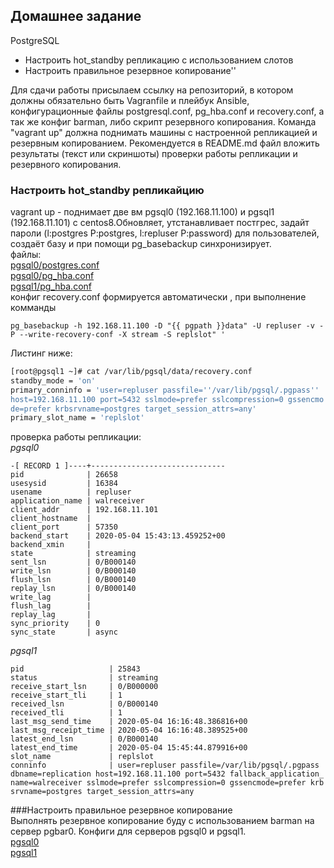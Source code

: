 ## Домашнее задание
PostgreSQL
- Настроить hot_standby репликацию с использованием слотов
- Настроить правильное резервное копирование''

Для сдачи работы присылаем ссылку на репозиторий, в котором должны обязательно быть Vagranfile и плейбук Ansible, конфигурационные файлы postgresql.conf, pg_hba.conf и recovery.conf, а так же конфиг barman, либо скрипт резервного копирования. Команда "vagrant up" должна поднимать машины с настроенной репликацией и резервным копированием. Рекомендуется в README.md файл вложить результаты (текст или скриншоты) проверки работы репликации и резервного копирования. 

### Настроить hot_standby репликайцию  
vagrant up   -  поднимает две вм pgsql0 (192.168.11.100) и pgsql1 (192.168.11.101) c centos8.Обновляет, утстанавливает постгрес, задайт пароли (l:postgres P:postgres, l:repluser P:password) для пользователей, создаёт базу и при помощи pg_basebackup синхронизирует.  
файлы:  
[pgsql0/postgres.conf](./ansible/roles/pg/files/pgsql0/postgresql.conf)    
[pgsql0/pg_hba.conf](./ansible/roles/pg/files/pgsql0/pg_hba.conf)  
[pgsql1/pg_hba.conf](./ansible/roles/pg/files/pgsql1/pg_hba.conf)  
конфиг recovery.conf формируется автоматически , при выполнение комманды   
```
pg_basebackup -h 192.168.11.100 -D "{{ pgpath }}data" -U repluser -v -P --write-recovery-conf -X stream -S replslot" '
```
Листинг ниже:  
```bash
[root@pgsql1 ~]# cat /var/lib/pgsql/data/recovery.conf 
standby_mode = 'on'
primary_conninfo = 'user=repluser passfile=''/var/lib/pgsql/.pgpass'' 
host=192.168.11.100 port=5432 sslmode=prefer sslcompression=0 gssencmo
de=prefer krbsrvname=postgres target_session_attrs=any'
primary_slot_name = 'replslot'

```  
проверка работы репликации:  
*pgsql0*
```
-[ RECORD 1 ]----+------------------------------
pid              | 26658
usesysid         | 16384
usename          | repluser
application_name | walreceiver
client_addr      | 192.168.11.101
client_hostname  | 
client_port      | 57350
backend_start    | 2020-05-04 15:43:13.459252+00
backend_xmin     | 
state            | streaming
sent_lsn         | 0/B000140
write_lsn        | 0/B000140
flush_lsn        | 0/B000140
replay_lsn       | 0/B000140
write_lag        | 
flush_lag        | 
replay_lag       | 
sync_priority    | 0
sync_state       | async
```
*pgsql1*
```
pid                   | 25843
status                | streaming
receive_start_lsn     | 0/B000000
receive_start_tli     | 1
received_lsn          | 0/B000140
received_tli          | 1
last_msg_send_time    | 2020-05-04 16:16:48.386816+00
last_msg_receipt_time | 2020-05-04 16:16:48.389525+00
latest_end_lsn        | 0/B000140
latest_end_time       | 2020-05-04 15:45:44.879916+00
slot_name             | replslot
conninfo              | user=repluser passfile=/var/lib/pgsql/.pgpass 
dbname=replication host=192.168.11.100 port=5432 fallback_application_
name=walreceiver sslmode=prefer sslcompression=0 gssencmode=prefer krb
srvname=postgres target_session_attrs=any

```
###Настроить правильное резервное копирование  
Выполнять резервное копирование буду с использованием barman на сервер pgbar0.
Конфиги для серверов pgsql0 и pgsql1.  
[pgsql0](./ansible/roles/pg/files/pgbar0/pgsql0.conf)    
[pgsql1](./ansible/roles/pg/files/pgbar0/pgsql1.conf)  
